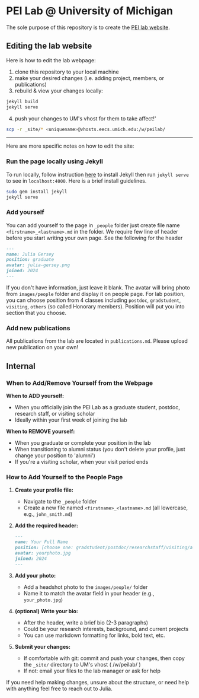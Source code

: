 # PEI Lab @ University of Michigan 

The sole purpose of this repository is to create the [PEI lab website](https://peilab.eecs.umich.edu).


## Editing the lab website

Here is how to edit the lab webpage:

1. clone this repository to your local machine
2. make your desired changes (i.e. adding project, members, or publications)
3. rebuild & view your changes locally:
``` bash
jekyll build
jekyll serve
```
4. push your changes to UM's vhost for them to take affect!'
``` bash
scp -r _site/* <uniquename>@vhosts.eecs.umich.edu:/w/peilab/
```
---
Here are more specific notes on how to edit the site:

###  Run the page locally using Jekyll

To run locally, follow instruction [here](https://jekyllrb.com/) to install Jekyll then run `jekyll serve` to see in `localhost:4000`. Here is a brief install guidelines.

```bash
sudo gem install jekyll
jekyll serve
```

### Add yourself

You can add yourself to the page in `_people` folder just create file name `<firstname>_<lastname>.md` in the folder. We require few line of header before you start writing your own page. See the following for the header

``` markdown
---
name: Julia Gersey
position: graduate
avatar: julia-gersey.png
joined: 2024
---
```

If you don't have information, just leave it blank. The avatar will bring photo from `images/people` folder and display it on people page. 
For lab position, you can choose position from 4 classes including `postdoc`, `gradstudent`, `visiting`, `others` (so called Honorary members). Position will put you into section that you choose.

### Add new publications

All publications from the lab are located in `publications.md`. Please upload new publication on your own!


## Internal

### When to Add/Remove Yourself from the Webpage

**When to ADD yourself:**
- When you officially join the PEI Lab as a graduate student, postdoc, research staff, or visiting scholar
- Ideally within your first week of joining the lab

**When to REMOVE yourself:**
- When you graduate or complete your position in the lab
- When transitioning to alumni status (you don't delete your profile, just change your position to 'alumni')
- If you're a visiting scholar, when your visit period ends

### How to Add Yourself to the People Page

1. **Create your profile file:**
   - Navigate to the `_people` folder
   - Create a new file named `<firstname>_<lastname>.md` (all lowercase, e.g., `john_smith.md`)
   
2. **Add the required header:**
   ```markdown
   ---
   name: Your Full Name
   position: [choose one: gradstudent/postdoc/researchstaff/visiting/alumni]
   avatar: yourphoto.jpg
   joined: 2024
   ---
   ```
   
3. **Add your photo:**
   - Add a headshot photo to the `images/people/` folder
   - Name it to match the avatar field in your header (e.g., `your_photo.jpg`)
   
4. **(optional) Write your bio:**
   - After the header, write a brief bio (2-3 paragraphs)
   - Could be your research interests, background, and current projects
   - You can use markdown formatting for links, bold text, etc.

5. **Submit your changes:**
   - If comfortable with git: commit and push your changes, then copy the `_site/` directory to UM's vhost ( /w/peilab/ )
   - If not: email your files to the lab manager or ask for help


If you need help making changes, unsure about the structure, or need help with anything feel free to reach out to Julia. 
